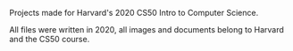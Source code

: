 Projects made for Harvard's 2020 CS50 Intro to Computer Science.

All files were written in 2020, all images and documents belong to Harvard and the CS50 course.
